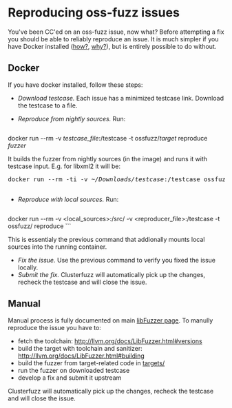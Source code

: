 # Reproducing oss-fuzz issues

You've been CC'ed on an oss-fuzz issue, now what? Before attempting a fix you should be able to reliably reproduce an issue. 
It is much simpler if you have Docker installed ([how?](installing_docker.md), [why?](faq.md#why-do-you-use-docker)), but 
is entirely possible to do without.

## Docker

If you have docker installed, follow these steps:

- *Download testcase.* Each issue has a minimized testcase link. Download the testcase to a file.
- *Reproduce from nightly sources.* Run:

   <pre>
docker run --rm -v <em>testcase_file</em>:/testcase -t ossfuzz/<em>target</em> reproduce <em>fuzzer</em>
   </pre>

  It builds the fuzzer from nightly sources (in the image) and runs it with testcase input.
  E.g. for libxml2 it will be: 
  
   <pre>
docker run --rm -ti -v <em>~/Downloads/testcase</em>:/testcase ossfuzz/<em>libxml2</em> reproduce <em>libxml2_xml_read_memory_fuzzer</em>
   </pre>
- *Reproduce with local sources.* Run:

    ```bash
docker run --rm  -v <local_sources>:/src/<target> -v <reproducer_file>:/testcase -t ossfuzz/<target> reproduce <fuzzer>
    ```
  
  This is essentialy the previous command that addionally mounts local sources into the running container.
- *Fix the issue.* Use the previous command to verify you fixed the issue locally. 
- *Submit the fix.* Clusterfuzz will automatically pick up the changes, recheck the testcase 
  and will close the issue.

## Manual

Manual process is fully documented on main [libFuzzer page](http://llvm.org/docs/LibFuzzer.html).
To manully reproduce the issue you have to:
- fetch the toolchain: http://llvm.org/docs/LibFuzzer.html#versions
- build the target with toolchain and sanitizer: http://llvm.org/docs/LibFuzzer.html#building
- build the fuzzer from target-related code in [targets/](../targets/)
- run the fuzzer on downloaded testcase
- develop a fix and submit it upstream

Clusterfuzz will automatically pick up the changes, recheck the testcase and will close the issue.

